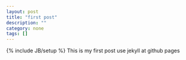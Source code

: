 ```yaml
---
layout: post
title: "first post"
description: ""
category: none
tags: []
---
```

{% include JB/setup %}
This is my first post use jekyll at github pages

